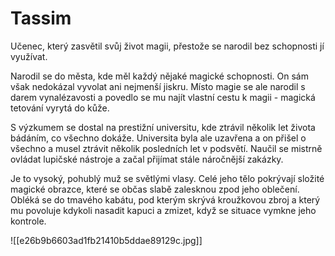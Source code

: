 # Tassim

Učenec, který zasvětil svůj život magii, přestože se narodil bez schopnosti jí využívat.

Narodil se do města, kde měl každý nějaké magické schopnosti. On sám však nedokázal vyvolat ani nejmenší jiskru.
Místo magie se ale narodil s darem vynalézavosti a povedlo se mu najít vlastní cestu k magii - magická tetování vyrytá do kůže.

S výzkumem se dostal na prestižní universitu, kde ztrávil několik let života bádáním, co všechno dokáže. Universita byla ale uzavřena a on přišel o všechno a musel ztrávit několik posledních let v podsvětí. Naučil se mistrně ovládat lupičské nástroje a začal přijímat stále náročnější zakázky.

Je to vysoký, pohublý muž se světlými vlasy. Celé jeho tělo pokrývají složité magické obrazce, které se občas slabě zalesknou zpod jeho oblečení. Obléká se do tmavého kabátu, pod kterým skrývá kroužkovou zbroj a který mu povoluje kdykoli nasadit kapuci a zmizet, když se situace vymkne jeho kontrole.

![[e26b9b6603ad1fb21410b5ddae89129c.jpg]]